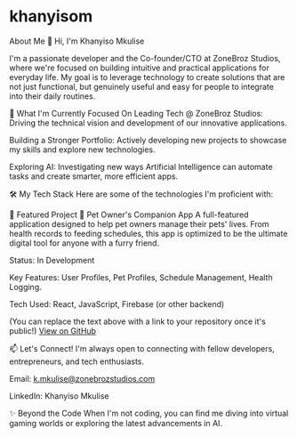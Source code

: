 # khanyisom
About Me
👋 Hi, I'm Khanyiso Mkulise
<a href="https://www.google.com/search?q=https://www.linkedin.com/in/khanyiso-mkulise-b59938372" target="_blank">

</a>
<a href="https://www.google.com/search?q=https://zonebrozstudios.com" target="_blank">

</a>

I'm a passionate developer and the Co-founder/CTO at ZoneBroz Studios, where we're focused on building intuitive and practical applications for everyday life. My goal is to leverage technology to create solutions that are not just functional, but genuinely useful and easy for people to integrate into their daily routines.

🌱 What I'm Currently Focused On
Leading Tech @ ZoneBroz Studios: Driving the technical vision and development of our innovative applications.

Building a Stronger Portfolio: Actively developing new projects to showcase my skills and explore new technologies.

Exploring AI: Investigating new ways Artificial Intelligence can automate tasks and create smarter, more efficient apps.

🛠️ My Tech Stack
Here are some of the technologies I'm proficient with:

🚀 Featured Project
🐾 Pet Owner's Companion App
A full-featured application designed to help pet owners manage their pets' lives. From health records to feeding schedules, this app is optimized to be the ultimate digital tool for anyone with a furry friend.

Status: In Development

Key Features: User Profiles, Pet Profiles, Schedule Management, Health Logging.

Tech Used: React, JavaScript, Firebase (or other backend)

(You can replace the text above with a link to your repository once it's public!)
[View on GitHub](your-repo-link-here)

📫 Let's Connect!
I'm always open to connecting with fellow developers, entrepreneurs, and tech enthusiasts.

Email: k.mkulise@zonebrozstudios.com

LinkedIn: Khanyiso Mkulise

✨ Beyond the Code
When I'm not coding, you can find me diving into virtual gaming worlds or exploring the latest advancements in AI.
